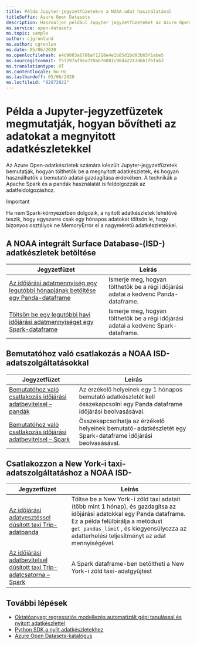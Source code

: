 ```yaml
---
title: Példa Jupyter-jegyzetfüzetekre a NOAA-adat használatával
titleSuffix: Azure Open Datasets
description: Használjon például Jupyter jegyzetfüzeteket az Azure Open-adatkészletekhez, hogy megtudja, hogyan tölthetők be a megnyitott adatkészletek, és hogyan használhatók a bemutatóhoz. A technikák a Spark és a pandák használatát is feldolgozzák az adatfeldolgozáshoz.
ms.service: open-datasets
ms.topic: sample
author: cjgronlund
ms.author: cgronlun
ms.date: 05/06/2020
ms.openlocfilehash: e4d9003a6786af1218e4e1b85d1bd93b65f1abe5
ms.sourcegitcommit: f57297af0ea729ab76081c98da2243d6b1f6fa63
ms.translationtype: HT
ms.contentlocale: hu-HU
ms.lasthandoff: 05/06/2020
ms.locfileid: "82872022"
---
```

# <a name="example-jupyter-notebooks-show-how-to-enrich-data-with-open-datasets"></a>Példa a Jupyter-jegyzetfüzetek megmutatják, hogyan bővítheti az adatokat a megnyitott adatkészletekkel 
Az Azure Open-adatkészletek számára készült Jupyter-jegyzetfüzetek bemutatják, hogyan tölthetők be a megnyitott adatkészletek, és hogyan használhatók a bemutató adatai gazdagítása érdekében. A technikák a Apache Spark és a pandák használatát is feldolgozzák az adatfeldolgozáshoz.

>[!IMPORTANT]
>Ha nem Spark-környezetben dolgozik, a nyitott adatkészletek lehetővé teszik, hogy egyszerre csak egy hónapos adatokat töltsön le, hogy bizonyos osztályok ne MemoryError el a nagyméretű adatkészletekkel.

## <a name="load-noaa-integrated-surface-database-isd-data"></a>A NOAA integrált Surface Database-(ISD-) adatkészletek betöltése 
|Jegyzetfüzet        | Leírás                                    |
|----------------|------------------------------------------------|
|[Az időjárási adatmennyiség egy legutóbbi hónapjának betöltése egy Panda-dataframe](https://github.com/Azure/OpenDatasetsNotebooks/blob/master/tutorials/data-access/02-weather-to-pandas-dataframe.ipynb) | Ismerje meg, hogyan tölthetők be a régi időjárási adatai a kedvenc Panda-dataframe. |
|[Töltsön be egy legutóbbi havi időjárási adatmennyiséget egy Spark-dataframe](https://github.com/Azure/OpenDatasetsNotebooks/blob/master/tutorials/data-access/01-weather-to-spark-dataframe.ipynb) | Ismerje meg, hogyan tölthetők be a régi időjárási adatai a kedvenc Spark-dataframe.  |

## <a name="join-demo-data-with-noaa-isd-data"></a>Bemutatóhoz való csatlakozás a NOAA ISD-adatszolgáltatásokkal 
|Jegyzetfüzet        | Leírás                                    |
|----------------|------------------------------------------------|
|[Bemutatóhoz való csatlakozás időjárási adatbevitelsel – pandák](https://github.com/Azure/OpenDatasetsNotebooks/blob/master/tutorials/data-join/02-weather-join-in-pandas.ipynb) | Az érzékelő helyeinek egy 1 hónapos bemutató adatkészletét kell összekapcsolni egy Panda dataframe időjárási beolvasásával.  |
|[Bemutatóhoz való csatlakozás időjárási adatbevitelsel – Spark](https://github.com/Azure/OpenDatasetsNotebooks/blob/master/tutorials/data-join/01-weather-join-in-spark.ipynb) | Összekapcsolhatja az érzékelő helyeinek bemutató-adatkészletét egy Spark-dataframe időjárási beolvasásával. |

## <a name="join-nyc-taxi-data-with-noaa-isd-data"></a>Csatlakozzon a New York-i taxi-adatszolgáltatáshoz a NOAA ISD- 
|Jegyzetfüzet        | Leírás                                    |
|----------------|------------------------------------------------|
|[Az időjárási adatvesztéssel dúsított taxi Trip-adatpanda](https://github.com/Azure/OpenDatasetsNotebooks/blob/master/tutorials/data-join/04-nyc-taxi-join-weather-in-pandas.ipynb) | Töltse be a New York-i zöld taxi adatait (több mint 1 hónap), és gazdagítsa az időjárási adatokkal egy Panda dataframe. Ez a példa felülbírálja a metódust `get_pandas_limit` , és kiegyensúlyozza az adatterhelési teljesítményt az adat mennyiségével.|
|[Az időjárási adatbevitelsel dúsított taxi Trip-adatcsatorna – Spark](https://github.com/Azure/OpenDatasetsNotebooks/blob/master/tutorials/data-join/03-nyc-taxi-join-weather-in-spark.ipynb) | A Spark dataframe-ben betöltheti a New York-i zöld taxi-adatgyűjtést  |

## <a name="next-steps"></a>További lépések

* [Oktatóanyag: regressziós modellezés automatizált gépi tanulással és nyitott adatkészlettel](/azure/machine-learning/service/tutorial-auto-train-models?context=azure/open-datasets/context/open-datasets-context)
* [Python SDK a nyílt adatkészletekhez](/python/api/azureml-opendatasets/azureml.opendatasets?view=azure-ml-py)
* [Azure Open Datasets-katalógus](https://azure.microsoft.com/services/open-datasets/catalog/)
